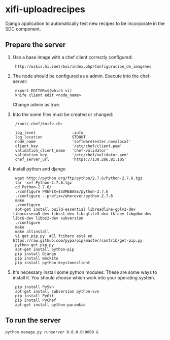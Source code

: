 xifi-uploadrecipes
==================

Django application to automatically test new recipes to be incorporate in
the SDC component.


Prepare the server
------------------
1. Use a base image with a chef client correctly configured:

        http://wikis.hi.inet/boi/index.php/Configuracion_de_imagenes

2. The node should be configured as a admin. Execute into the chef-server:

        export EDITOR=$(which vi)
        knife client edit <node_name>

   Change admin as true.

3. Into the some files must be created or changed:

        /root/.chef/knife.rb:

        log_level                :info
        log_location             STDOUT
        node_name                'softwaretester.novalocal'
        client_key               '/etc/chef/client.pem'
        validation_client_name   'chef-validator'
        validation_key           '/etc/chef/validator.pem'
        chef_server_url          'https://130.206.81.105'

4. Install python and django

        wget http://python.org/ftp/python/2.7.6/Python-2.7.6.tgz
        tar -xvf Python-2.7.6.tgz
        cd Python-2.7.6/
        ./configure PREFIX=$SOMEBASE/python-2.7.6
        ./configure --prefix=/wherever/python-2.7.6
        make
        ./configure
        apt-get install build-essential libreadline-gplv2-dev libncursesw5-dev libssl-dev libsqlite3-dev tk-dev libgdbm-dev libc6-dev libbz2-dev subversion
        ./configure
        make
        make altinstall
        vi get.pip.py  #El fcihero está en https://raw.github.com/pypa/pip/master/contrib/get-pip.py
        python get.pip.py
        apt-get install python-pip
        pip install Django
        pip install mockito
        pip install python-keystoneclient

5. It's necessary install some python modules:
    These are some ways to install it. You should choose which work into your operating system.

        pip install PySvn
        apt-get install subversion python-svn
        pip install PyGit
        pip install PyChef
        apt-get install python-paramkio

To run the server
-----------------
    python manage.py runserver 0.0.0.0:8000 &

